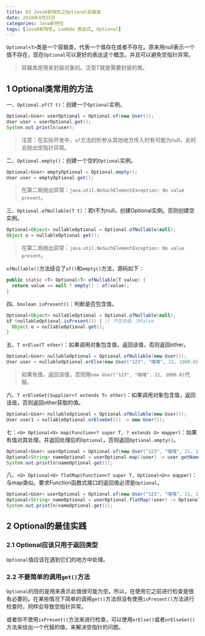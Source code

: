 ```yaml
---
title: 03 Java8新特性之Optional容器类
date: 2018年4月25日
categories: Java新特性
tags: [Java8新特性, Lambda 表达式, Optional]
---
```


`Optional<T>`类是一个容器类，代表一个值存在或者不存在。原来用null表示一个值不存在，现在`Optional`可以更好的表达这个概念。并且可以避免空指针异常。

> 容器类是用来封装对象的。泛型T就是需要封装的类。

<!-- more -->

## 1 Optional类常用的方法

一、`Optional.of(T t)`：创建一个`Optional`实例。

```java
Optional<User> userOptional = Optional.of(new User());
User user = userOptional.get();
System.out.println(user);
```

> 注意：在实际开发中，`of`方法的形参从其他地方传入时有可能为null，此时会抛出空指针异常。

二、`Optional.empty()`：创建一个空的`Optional`实例。

```java
Optional<User> emptyOptional = Optional.empty();
User user = emptyOptional.get();
```

> 在第二局抛出异常：`java.util.NoSuchElementException: No value present`。

三、`Optional.ofNullable(T t)`：若t不为null，创建Optional实例。否则创建空实例。

```java
Optional<Object> nullableOptional = Optional.ofNullable(null);
Object o = nullableOptional.get();
```

> 在第二局抛出异常：`java.util.NoSuchElementException: No value present`。

`ofNullable()`方法结合了`of()`和`empty()`方法，源码如下：

```java
public static <T> Optional<T> ofNullable(T value) {
  return value == null ? empty() : of(value);
}
```

四、`boolean isPresent()`：判断是否包含值。

```java
Optional<Object> nullableOptional = Optional.ofNullable(null);
if (nullableOptional.isPresent()) { // 不包含值，为false
  Object o = nullableOptional.get();
}
```

五、`T orElse(T other)`：如果调用对象包含值，返回该值，否则返回other。

```java
Optional<User> nullableOptional = Optional.ofNullable(new User());
User user = nullableOptional.orElse(new User("123", "嘻嘻", 21, 1000.0));
```

> 如果有值，返回该值，否则用`new User("123", "嘻嘻", 21, 1000.0)`代替。

六、`T orElseGet(Supplier<? extends T> other)`：如果调用对象包含值，返回该值，否则返回other获取的值。

```java
Optional<User> nullableOptional = Optional.ofNullable(new User());
User user1 = nullableOptional.orElseGet(() -> new User());
```

七：`<U> Optional<U> map(Function<? super T, ? extends U> mapper)`：如果有值对其处理，并返回处理后的`Optional`，否则返回`Optional.empty()`。

```java
Optional<User> userOptional = Optional.of(new User("123", "嘻嘻", 21, 1000.0));
Optional<String> nameOptional = userOptional.map((user) -> user.getName());
System.out.println(nameOptional.get());
```

八、`<U> Optional<U> flatMap(Function<? super T, Optional<U>> mapper)`：与map类似。要求Function函数式接口的返回值必须是`Optional`。

```java
Optional<User> userOptional = Optional.of(new User("123", "嘻嘻", 21, 1000.0));
Optional<String> nameOptional = userOptional.flatMap((user) -> Optional.of(user.getName()));
System.out.println(nameOptional.get());
```

## 2 Optional的最佳实践

### 2.1 Optional应该只用于返回类型

`Optional`值应该在遇到它们的地方中处理。

### 2.2 不要简单的调用`get()`方法

`Optional`的目的是用来表示此值很可能为空。所以，在使用它之前进行检查是很有必要的。在某些情况下简单的调用`get()`方法但没有使用`isPresent()`方法进行检查时，同样会导致空指针异常。

或者你不使用`isPresent()`方法来进行检查，可以使用`orElse()`或者`orElseGet()`方法来给出一个代替的值，来解决空指针的问题。